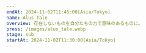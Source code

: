 ```yaml
---
endAt: 2024-11-02T11:45:00[Asia/Tokyo]
name: Alus Tale
overview: 存在しないものを自分たちの力で意味のあるものに。
press: /images/alus_tale.webp
stage: sub
startAt: 2024-11-02T11:30:00[Asia/Tokyo]
---
```

